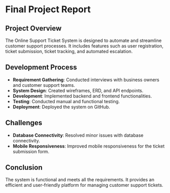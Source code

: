 # Final Project Report

## Project Overview

The Online Support Ticket System is designed to automate and streamline customer support processes. It includes features such as user registration, ticket submission, ticket tracking, and automated escalation.

## Development Process

- **Requirement Gathering**: Conducted interviews with business owners and customer support teams.
- **System Design**: Created wireframes, ERD, and API endpoints.
- **Development**: Implemented backend and frontend functionalities.
- **Testing**: Conducted manual and functional testing.
- **Deployment**: Deployed the system on GitHub.

## Challenges

- **Database Connectivity**: Resolved minor issues with database connectivity.
- **Mobile Responsiveness**: Improved mobile responsiveness for the ticket submission form.

## Conclusion

The system is functional and meets all the requirements. It provides an efficient and user-friendly platform for managing customer support tickets.
